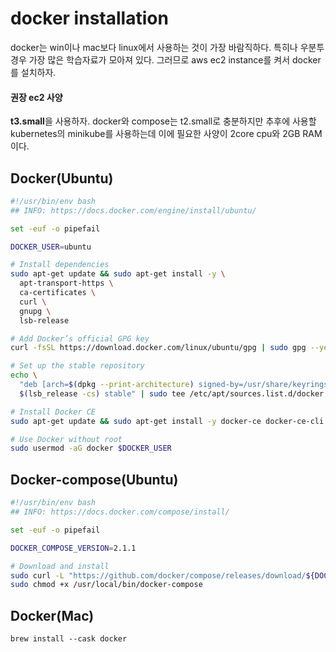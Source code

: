 # docker installation

docker는 win이나 mac보다 linux에서 사용하는 것이 가장 바람직하다. 특히나 우분투 경우 가장 많은 학습자료가 모아져 있다. 그러므로 aws ec2 instance를 켜서 docker를 설치하자.

#### 권장 ec2 사양

**t3.small**을 사용하자. docker와 compose는 t2.small로 충분하지만 추후에 사용할 kubernetes의 minikube를 사용하는데 이에 필요한 사양이 2core cpu와 2GB RAM이다.

## Docker(Ubuntu)

```sh
#!/usr/bin/env bash
## INFO: https://docs.docker.com/engine/install/ubuntu/

set -euf -o pipefail

DOCKER_USER=ubuntu

# Install dependencies
sudo apt-get update && sudo apt-get install -y \
  apt-transport-https \
  ca-certificates \
  curl \
  gnupg \
  lsb-release

# Add Docker’s official GPG key
curl -fsSL https://download.docker.com/linux/ubuntu/gpg | sudo gpg --yes --dearmor -o /usr/share/keyrings/docker-archive-keyring.gpg

# Set up the stable repository
echo \
  "deb [arch=$(dpkg --print-architecture) signed-by=/usr/share/keyrings/docker-archive-keyring.gpg] https://download.docker.com/linux/ubuntu \
  $(lsb_release -cs) stable" | sudo tee /etc/apt/sources.list.d/docker.list > /dev/null

# Install Docker CE
sudo apt-get update && sudo apt-get install -y docker-ce docker-ce-cli containerd.io

# Use Docker without root
sudo usermod -aG docker $DOCKER_USER
```

## Docker-compose(Ubuntu)

```sh
#!/usr/bin/env bash
## INFO: https://docs.docker.com/compose/install/

set -euf -o pipefail

DOCKER_COMPOSE_VERSION=2.1.1

# Download and install
sudo curl -L "https://github.com/docker/compose/releases/download/${DOCKER_COMPOSE_VERSION}/docker-compose-$(uname -s)-$(uname -m)" -o /usr/local/bin/docker-compose
sudo chmod +x /usr/local/bin/docker-compose
```

## Docker(Mac)

```shell
brew install --cask docker
```
